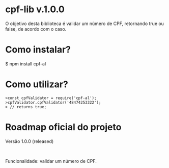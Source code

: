 # cpf-lib v.1.0.0
<p> O objetivo desta biblioteca é validar um número de CPF, retornando true ou false, de acordo com o caso.</p>

# Como instalar?
$ npm install cpf-al

# Como utilizar?
```
>const cpfValidator = require('cpf-al');
>cpfValidator.cpfValidator('48474253322');
> // returns true;
```

# Roadmap oficial do projeto
<p>Versão 1.0.0 (released)</p><br />
<p>Funcionalidade: validar um número de CPF.</p>